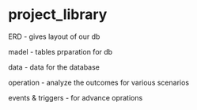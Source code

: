 # project_library

ERD - gives layout of our db

madel - tables prparation for db

data - data for the database

operation - analyze the outcomes for various scenarios 

events & triggers - for advance oprations
